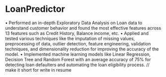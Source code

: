 # LoanPredictor
• Performed an in-depth Exploratory Data Analysis on Loan data to understand customer behavior and found the most effective
features across 13 features such as Credit History, Balance income, etc.
• Applied and tested various techniques like the imputation of missing values, preprocessing of data, outlier detection, feature
engineering, validation techniques, and dimensionality reduction for improving the accuracy of the model.
• Implemented machine learning models like Linear Regression, Decision Tree and Random Forest with an average accuracy of 75%
for detecting loan defaulters and automating the loan eligibility process. // make it short for write in resume 
